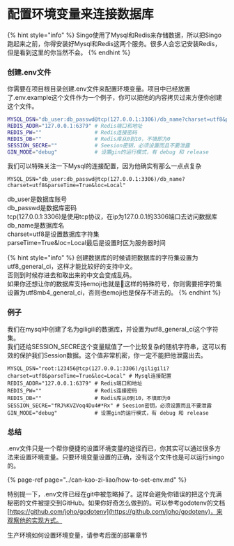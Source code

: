 # 配置环境变量来连接数据库

{% hint style="info" %}
Singo使用了Mysql和Redis来存储数据，所以把Singo跑起来之前，你得安装好Mysql和Redis这两个服务。很多人会忘记安装Redis，但是看到这里的你当然不会。
{% endhint %}

### 创建.env文件

你需要在项目根目录创建.env文件来配置环境变量。项目中已经放置了.env.example这个文件作为一个例子，你可以把他的内容拷贝过来方便你创建这个文件。

```bash
MYSQL_DSN="db_user:db_passwd@tcp(127.0.0.1:3306)/db_name?charset=utf8&parseTime=True&loc=Local" # Mysql连接配置
REDIS_ADDR="127.0.0.1:6379" # Redis端口和地址
REDIS_PW=""                 # Redis连接密码
REDIS_DB=""                 # Redis库从0到10，不填即为0
SESSION_SECRE=""            # Seesion密钥，必须设置而且不要泄露
GIN_MODE="debug"            # 设置gin的运行模式，有 debug 和 release
```

我们可以特殊关注一下Mysql的连接配置，因为他确实有那么一点点复杂

```text
MYSQL_DSN="db_user:db_passwd@tcp(127.0.0.1:3306)/db_name?charset=utf8&parseTime=True&loc=Local"
```

db\_user是数据库账号  
db\_passwd是数据库密码  
tcp\(127.0.0.1:3306\)是使用tcp协议，在ip为127.0.0.1的3306端口去访问数据库  
db\_name是数据库名  
charset=utf8是设置数据库字符集  
parseTime=True&loc=Local最后是设置时区为服务器时间

{% hint style="info" %}
创建数据库的时候请把数据库的字符集设置为utf8\_general\_ci，这样才能比较好的支持中文。  
否则到时候存进去和取出来的中文会变成乱码。  
如果你还想让你的数据库支持emoji也就是🎂这样的特殊符号，你则需要把字符集设置为utf8mb4\_general\_ci，否则也emoji也是保存不进去的。
{% endhint %}

### 例子

我们在mysql中创建了名为giligili的数据库，并设置为utf8\_general\_ci这个字符集。  
我们还给SESSION\_SECRE这个变量赋值了一个比较复杂的随机字符串，这可以有效的保护我们Session数据。这个值非常机密，你一定不能把他泄露出去。

```text
MYSQL_DSN="root:123456@tcp(127.0.0.1:3306)/giligili?charset=utf8&parseTime=True&loc=Local" # Mysql连接配置
REDIS_ADDR="127.0.0.1:6379" # Redis端口和地址
REDIS_PW=""                 # Redis连接密码
REDIS_DB=""                 # Redis库从0到10，不填即为0
SESSION_SECRE="fRJ%KVZVoq4Du4#*Rx" # Seesion密钥，必须设置而且不要泄露
GIN_MODE="debug"            # 设置gin的运行模式，有 debug 和 release
```

### 总结

.env文件只是一个帮你便捷的设置环境变量的途径而已，你其实可以通过很多方法来设置环境变量。只要环境变量设置的正确，没有这个文件也是可以运行singo的。

{% page-ref page="../can-kao-zi-liao/how-to-set-env.md" %}

特别提一下，.env文件已经在git中被忽略掉了。这样会避免你错误的把这个充满秘密的文件被提交到GitHub。如果你好奇怎么做到的。可以参考godotenv的文档[https://github.com/joho/godotenv](https://github.com/joho/godotenv)，来观察他的实现方式。

生产环境如何设置环境变量，请参考后面的部署章节

